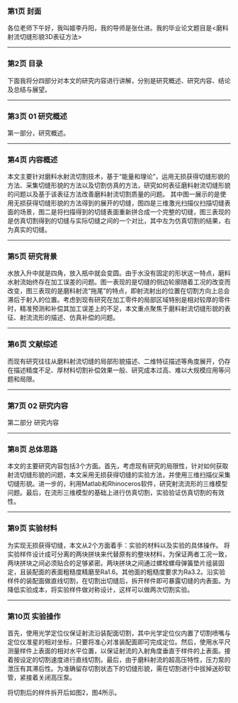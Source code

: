 ### 第1页 封面

各位老师下午好，我叫姬李丹阳，我的导师是张仕进。我的毕业论文题目是<磨料射流切缝形貌3D表征方法>

---
### 第2页 目录

下面我将分四部分对本文的研究内容进行讲解，分别是研究概述、研究内容、结论及总结与展望。

---
### 第3页 01 研究概述

第一部分，研究概述。

---
### 第4页 内容概述

本文主要针对磨料水射流切割技术，基于“能量和理论”，运用无损获得切缝形貌的方法、采集切缝形貌的方法以及切割仿真的方法，研究如何表征磨料射流切缝形貌的问题以及基于该表征方法改善磨料射流切割质量的问题。
其中图一展示的是使用无损获得切缝形貌的方法得到的展开的切缝，图四是三维激光扫描仪扫描切缝表面的场景，图二是将扫描得到的切缝表面重新拼合成一个完整的切缝，图三表现的是仿真切割得到的切缝与实际切缝之间的一个对比，其中左为仿真切割的结果，右为真实的切缝。

---
### 第5页 研究背景

水放入升中就是四角，放入瓶中就会变圆。由于水没有固定的形状这一特点，磨料水射流始终存在加工误差的问题。图一表现的是切缝的侧边轮廓随着工况的改变而改变，图三表现的是磨料射流“拖尾”的特点，即射流射出的位置在切割方向上总会滞后于射入的位置。考虑到现有研究在加工零件的局部区域特别是相对较厚的零件时，精准预测和补偿其加工误差上的不足，本文重点聚焦于磨料射流切缝形貌的表征、射流流形的描述、仿真补偿的问题。

---
### 第6页 文献综述

而现有研究往往从磨料射流切缝的局部形貌描述、二维特征描述等角度展开，仍存在描述精度不足、厚材料切割补偿效果一般、研究成本过高、难以大规模应用等问题和局限。

---
### 第7页 02 研究内容

第二部分 研究内容

---
### 第8页 总体思路

本文的主要研究内容包括3个方面。首先，考虑现有研究的局限性，针对如何获取射流切缝形貌的问题，本文采用无损获得切缝的实验方法，并使用三维扫描仪采集切缝形貌。进一步的，利用Matlab和Rhinoceros软件，研究射流流形的三维模型问题。最后，在流形三维模型的基础上进行仿真切割，实验验证仿真切割的有效性。

---
### 第9页 实验材料

为实现无损获得切缝，本文从2个方面着手：实验的材料以及实验的具体操作。
将实验样件设计成可分离的两块拼块来代替原有的整块材料，为保证两者工况一致，两块拼块之间必须贴合的足够紧密。两块拼块之间通过螺栓螺母弹簧垫片组装固定，且装配面的表面粗糙度精磨至Ra1.6。其他面的粗糙度要求为Ra3.2。沿实验样件的装配面做直线切割，在切割出切缝后，拆开样件即可暴露切缝的内表面。为降低实验成本，将实验样件做对称设计，这样可以做两次切割实验。

---
### 第10页 实验操作

首先，使用光学定位仪保证射流沿装配面切割，其中光学定位仪内置了切割喷嘴与定位仪准星的相对坐标，只要将准心对准装配面即可完成定位。然后，使用水平尺测量样件上表面的相对水平位置，以保证射流的入射角度垂直于样件的上表面。接着按设定的切割速度进行直线切割。最后，由于磨料射流的超高压特性，压力泵的泄压有其滞后性。为准确留存切割状态下的切缝形貌，需在切割进行中拔掉送砂软管，紧接着关闭高压泵。

将切割后的样件拆开后如图2，图4所示。


